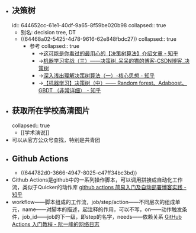 - ## 决策树
  id:: 644652cc-61e1-40df-9a65-8f59be020b98
  collapsed:: true
	- 别名: decision tree, DT
	- ((64468a02-5425-4d78-9616-62e848fbdc27))
	  collapsed:: true
		- 参考
		  collapsed:: true
			- ->[这可能是你看过的最用心的【决策树算法】介绍文章 - 知乎](https://zhuanlan.zhihu.com/p/32053821)
			- ->[机器学习实战（三）——决策树_呆呆的猫的博客-CSDN博客_决策树](https://blog.csdn.net/jiaoyangwm/article/details/79525237)
			- ->[深入浅出理解决策树算法（一）-核心思想 - 知乎](https://zhuanlan.zhihu.com/p/26703300)
			- ->[【机器学习】决策树（中）—— Random forest、Adaboost、 GBDT （非常详细） - 知乎](https://zhuanlan.zhihu.com/p/86263786)
- ## 获取所在学校高清图片
  collapsed:: true
	- [[学术演说]]
- 可以从官方公众号查找，特别是共青团
- ## Github Actions
	- ((644782d0-3666-4947-8025-c47ff34bc3bd))
- Github Actions是github中的一系列操作脚本，可以调用拼接成自动化工作流，类似于Quicker的动作库 [github actions 简易入门及自动部署博客实践 - 知乎](https://zhuanlan.zhihu.com/p/93829286)
- workflow——脚本组成的工作流，job/step/action——不同层次的组成单元，name——对脚本的描述，起注释的作用，可以不写，on——动作触发条件，job_id——job的下一级，即step的名字，needs——依赖关系 [GitHub Actions 入门教程 - 阮一峰的网络日志](https://www.ruanyifeng.com/blog/2019/09/getting-started-with-github-actions.html)